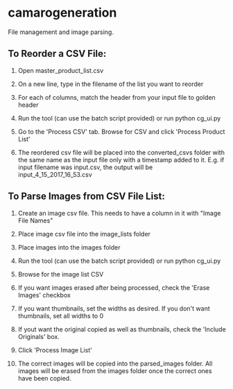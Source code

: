 # camarogeneration
File management and image parsing.

## To Reorder a CSV File:
1) Open master_product_list.csv

2) On a new line, type in the filename of the list you want to reorder

3) For each of columns, match the header from your input file to golden header

4) Run the tool (can use the batch script provided) or run python cg_ui.py

5) Go to the 'Process CSV' tab. Browse for CSV and click 'Process Product List'

6) The reordered csv file will be placed into the converted_csvs folder with the same name as the input file only with a timestamp added to it. E.g. if input filename was input.csv, the output will be input_4_15_2017_16_53.csv

## To Parse Images from CSV File List:
1) Create an image csv file. This needs to have a column in it with "Image File Names"

2) Place image csv file into the image_lists folder

3) Place images into the images folder

4) Run the tool (can use the batch script provided) or run python cg_ui.py

5) Browse for the image list CSV

6) If you want images erased after being processed, check the 'Erase Images' checkbox

7) If you want thumbnails, set the widths as desired. If you don't want thumbnails, set all widths to 0

7) If yout want the original copied as well as thumbnails, check the 'Include Originals' box.

8) Click 'Process Image List'

9) The correct images will be copied into the parsed_images folder.  All images will be erased from the images folder once the correct ones have been copied.
